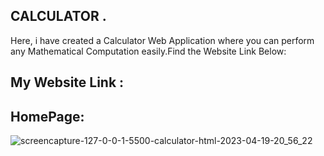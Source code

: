 ## CALCULATOR .
Here, i have created a Calculator Web Application where you can perform any Mathematical Computation easily.Find the Website Link Below:

## My Website Link : 

## HomePage:
![screencapture-127-0-0-1-5500-calculator-html-2023-04-19-20_56_22](https://user-images.githubusercontent.com/110592131/233124540-cc657e27-0192-4923-b0f9-57ec62a022d1.png)
